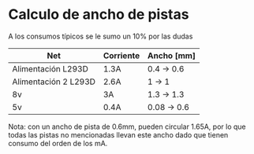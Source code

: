 # Calculo de ancho de pistas

A los consumos típicos se le sumo un 10% por las dudas

| Net                   | Corriente | Ancho [mm]  |
| --------------------- | --------- | ----------- |
| Alimentación L293D    | 1.3A      | 0.4 -> 0.6  |
| Alimentación 2 L293D  | 2.6A      | 1 -> 1      |
| 8v                    | 3A        | 1.3 -> 1.3  |
| 5v                    | 0.4A      | 0.08 -> 0.6 |

Nota: con un ancho de pista de 0.6mm, pueden circular 1.65A, por lo que todas
las pistas no mencionadas llevan este ancho dado que tienen consumo del orden
de los mA.